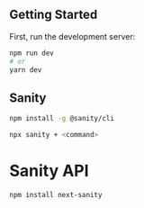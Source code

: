 ## Getting Started

First, run the development server:

```bash
npm run dev
# or
yarn dev
```

## Sanity

```bash
npm install -g @sanity/cli
```

```bash
npx sanity + <command>
```

# Sanity API

```bash
npm install next-sanity
```


